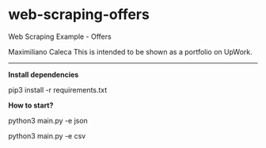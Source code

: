 # web-scraping-offers
Web Scraping Example - Offers

Maximiliano Caleca 
This is intended to be shown as a portfolio on UpWork.

-----------------------------------

**Install dependencies**

pip3 install -r requirements.txt

**How to start?**

python3 main.py -e json

python3 main.py -e csv
